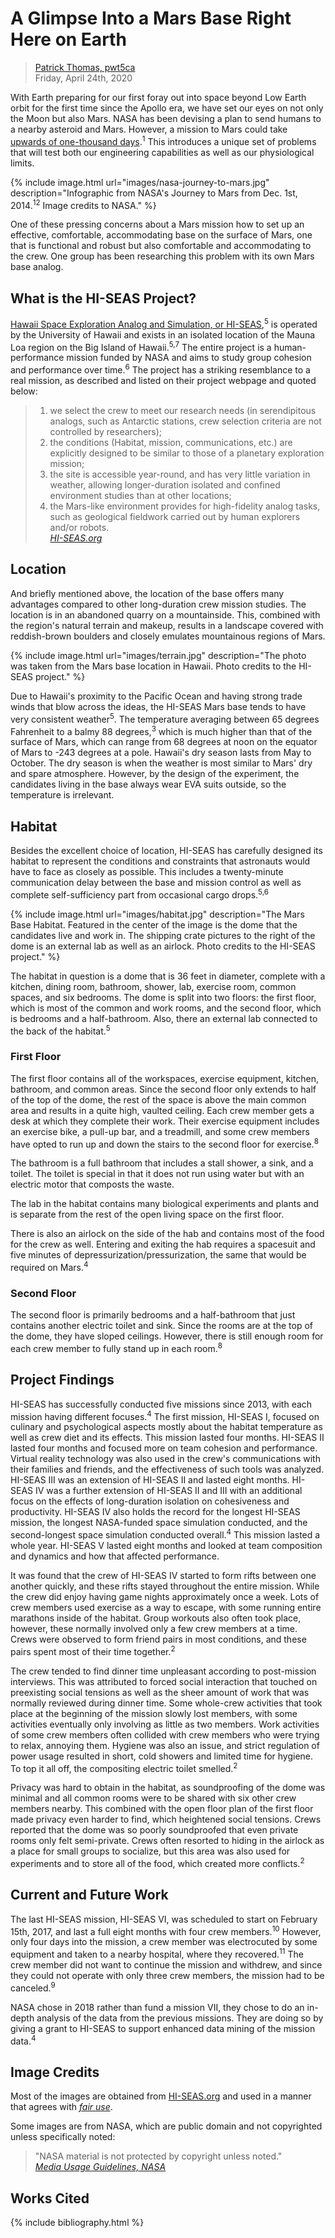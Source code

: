 # A Glimpse Into a Mars Base Right Here on Earth

> [Patrick Thomas, pwt5ca](https://github.com/patthomasrick)  
> Friday, April 24th, 2020

With Earth preparing for our first foray out into space beyond Low Earth orbit for the first time since the Apollo era, we have set our eyes on not only the Moon but also Mars. NASA has been devising a plan to send humans to a nearby asteroid and Mars. However, a mission to Mars could take [upwards of one-thousand days](https://nvite.jsc.nasa.gov/presentations/b2/D1_Mars_Connolly.pdf).<sup>1</sup> This introduces a unique set of problems that will test both our engineering capabilities as well as our physiological limits.

{% include image.html url="images/nasa-journey-to-mars.jpg" description="Infographic from NASA's Journey to Mars from Dec. 1st, 2014.<sup>12</sup> Image credits to NASA." %}

One of these pressing concerns about a Mars mission how to set up an effective, comfortable, accommodating base on the surface of Mars, one that is functional and robust but also comfortable and accommodating to the crew. One group has been researching this problem with its own Mars base analog.

## What is the HI-SEAS Project?

[Hawaii Space Exploration Analog and Simulation, or HI-SEAS](https://hi-seas.org/),<sup>5</sup> is operated by the University of Hawaii and exists in an isolated location of the Mauna Loa region on the Big Island of Hawaii.<sup>5,7</sup> The entire project is a human-performance mission funded by NASA and aims to study group cohesion and performance over time.<sup>6</sup> The project has a striking resemblance to a real mission, as described and listed on their project webpage and quoted below:

> 1. we select the crew to meet our research needs (in serendipitous analogs, such as Antarctic stations, crew selection criteria are not controlled by researchers);
> 2. the conditions (Habitat, mission, communications, etc.) are explicitly designed to be similar to those of a planetary exploration mission;
> 3. the site is accessible year-round, and has very little variation in weather, allowing longer-duration isolated and confined environment studies than at other locations;
> 4. the Mars-like environment provides for high-fidelity analog tasks, such as geological fieldwork carried out by human explorers and/or robots.  
> *[HI-SEAS.org](https://hi-seas.org/)*

## Location

And briefly mentioned above, the location of the base offers many advantages compared to other long-duration crew mission studies. The location is in an abandoned quarry on a mountainside. This, combined with the region's natural terrain and makeup, results in a landscape covered with reddish-brown boulders and closely emulates mountainous regions of Mars.

{% include image.html url="images/terrain.jpg" description="The photo was taken from the Mars base location in Hawaii. Photo credits to the HI-SEAS project." %}

Due to Hawaii's proximity to the Pacific Ocean and having strong trade winds that blow across the ideas, the HI-SEAS Mars base tends to have very consistent weather<sup>5</sup>. The temperature averaging between 65 degrees Fahrenheit to a balmy 88 degrees,<sup>3</sup> which is much higher than that of the surface of Mars, which can range from 68 degrees at noon on the equator of Mars to -243 degrees at a pole. Hawaii's dry season lasts from May to October. The dry season is when the weather is most similar to Mars' dry and spare atmosphere. However, by the design of the experiment, the candidates living in the base always wear EVA suits outside, so the temperature is irrelevant.

## Habitat

Besides the excellent choice of location, HI-SEAS has carefully designed its habitat to represent the conditions and constraints that astronauts would have to face as closely as possible. This includes a twenty-minute communication delay between the base and mission control as well as complete self-sufficiency part from occasional cargo drops.<sup>5,6</sup>

{% include image.html url="images/habitat.jpg" description="The Mars Base Habitat. Featured in the center of the image is the dome that the candidates live and work in. The shipping crate pictures to the right of the dome is an external lab as well as an airlock. Photo credits to the HI-SEAS project." %}

The habitat in question is a dome that is 36 feet in diameter, complete with a kitchen, dining room, bathroom, shower, lab, exercise room, common spaces, and six bedrooms. The dome is split into two floors: the first floor, which is most of the common and work rooms, and the second floor, which is bedrooms and a half-bathroom. Also, there an external lab connected to the back of the habitat.<sup>5</sup>

### First Floor

The first floor contains all of the workspaces, exercise equipment, kitchen, bathroom, and common areas. Since the second floor only extends to half of the top of the dome, the rest of the  space is above the main common area and results in a quite high, vaulted ceiling. Each crew member gets a desk at which they complete their work. Their exercise equipment includes an exercise bike, a pull-up bar, and a treadmill, and some crew members have opted to run up and down the stairs to the second floor for exercise.<sup>8</sup>

The bathroom is a full bathroom that includes a stall shower, a sink, and a toilet. The toilet is special in that it does not run using water but with an electric motor that composts the waste.

The lab in the habitat contains many biological experiments and plants and is separate from the rest of the open living space on the first floor. 

There is also an airlock on the side of the hab and contains most of the food for the crew as well. Entering and exiting the hab requires a spacesuit and five minutes of depressurization/pressurization, the same that would be required on Mars.<sup>4</sup>

### Second Floor

The second floor is primarily bedrooms and a half-bathroom that just contains another electric toilet and sink. Since the rooms are at the top of the dome, they have sloped ceilings. However, there is still enough room for each crew member to fully stand up in each room.<sup>8</sup>

## Project Findings

HI-SEAS has successfully conducted five missions since 2013, with each mission having different focuses.<sup>4</sup> The first mission, HI-SEAS I, focused on culinary and psychological aspects mostly about the habitat temperature as well as crew diet and its effects. This mission lasted four months. HI-SEAS II lasted four months and focused more on team cohesion and performance. Virtual reality technology was also used in the crew's communications with their families and friends, and the effectiveness of such tools was analyzed. HI-SEAS III was an extension of HI-SEAS II and lasted eight months. HI-SEAS IV was a further extension of HI-SEAS II and III with an additional focus on the effects of long-duration isolation on cohesiveness and productivity. HI-SEAS IV also holds the record for the longest HI-SEAS mission, the longest NASA-funded space simulation conducted, and the second-longest space simulation conducted overall.<sup>4</sup> This mission lasted a whole year. HI-SEAS V lasted eight months and looked at team composition and dynamics and how that affected performance.

It was found that the crew of HI-SEAS IV started to form rifts between one another quickly, and these rifts stayed throughout the entire mission. While the crew did enjoy having game nights approximately once a week. Lots of crew members used exercise as a way to escape, with some running entire marathons inside of the habitat. Group workouts also often took place, however, these normally involved only a few crew members at a time. Crews were observed to form friend pairs in most conditions, and these pairs spent most of their time together.<sup>2</sup>

The crew tended to find dinner time unpleasant according to post-mission interviews. This was attributed to forced social interaction that touched on preexisting social tensions as well as the sheer amount of work that was normally reviewed during dinner time. Some whole-crew activities that took place at the beginning of the mission slowly lost members, with some activities eventually only involving as little as two members. Work activities of some crew members often collided with crew members who were trying to relax, annoying them. Hygiene was also an issue, and strict regulation of power usage resulted in short, cold showers and limited time for hygiene. To top it all off, the compositing electric toilet smelled.<sup>2</sup>

Privacy was hard to obtain in the habitat, as soundproofing of the dome was minimal and all common rooms were to be shared with six other crew members nearby. This combined with the open floor plan of the first floor made privacy even harder to find, which heightened social tensions. Crews reported that the dome was so poorly soundproofed that even private rooms only felt semi-private. Crews often resorted to hiding in the airlock as a place for small groups to socialize, but this area was also used for experiments and to store all of the food, which created more conflicts.<sup>2</sup>

## Current and Future Work

The last HI-SEAS mission, HI-SEAS VI, was scheduled to start on February 15th, 2017, and last a full eight months with four crew members.<sup>10</sup> However, only four days into the mission, a crew member was electrocuted by some equipment and taken to a nearby hospital, where they recovered.<sup>11</sup> The crew member did not want to continue the mission and withdrew, and since they could not operate with only three crew members, the mission had to be canceled.<sup>9</sup>

NASA chose in 2018 rather than fund a mission VII, they chose to do an in-depth analysis of the data from the previous missions. They are doing so by giving a grant to HI-SEAS to support enhanced data mining of the mission data.<sup>4</sup>

## Image Credits

Most of the images are obtained from [HI-SEAS.org](https://hi-seas.org/) and used in a manner that agrees with *[fair use](https://en.wikipedia.org/wiki/Fair_use)*.

Some images are from NASA, which are public domain and not copyrighted unless specifically noted:

> "NASA material is not protected by copyright unless noted."  
> *[Media Usage Guidelines, NASA](https://www.nasa.gov/multimedia/guidelines/index.html)*

## Works Cited

{% include bibliography.html %}